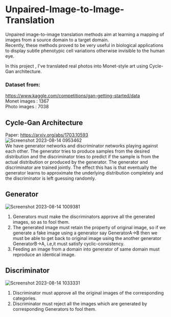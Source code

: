 # Unpaired-Image-to-Image-Translation
Unpaired image-to-image translation methods aim at learning a mapping of images from a source domain to a target domain.  
Recently, these methods proved to be very useful in biological applications to display subtle phenotypic cell variations otherwise invisible to the human eye.

In this project , I've translated real photos into Monet-style art using Cycle-Gan architecture.
### Dataset from:
https://www.kaggle.com/competitions/gan-getting-started/data  
Monet images : 1367  
Photo images : 7038
## Cycle-Gan Architecture  
Paper: https://arxiv.org/abs/1703.10593  
![Screenshot 2023-08-14 0953462](https://github.com/Kytamnh/Unpaired-Image-to-Image-Translation/assets/127836327/59381f28-4a33-4de8-950a-8c95f700acee)  
We have generator networks and discriminator networks playing against each other. The generator tries to produce samples from the desired distribution and the discriminator tries to predict if the sample is from the actual distribution or produced by the generator. The generator and discriminator are trained jointly. The effect this has is that eventually the generator learns to approximate the underlying distribution completely and the discriminator is left guessing randomly.
## Generator
![Screenshot 2023-08-14 1009381](https://github.com/Kytamnh/Unpaired-Image-to-Image-Translation/assets/127836327/657ecea7-d1be-4881-9467-332a675aa480)  
1. Generators must make the discriminators approve all the generated images, so as to fool them.
2. The generated image must retain the property of original image, so if we generate a fake image using a generator say  GeneratorA→B
   then we must be able to get back to original image using the another generator  GeneratorB→A, i.e,it must satisfy cyclic-consistency.
3. Feeding an image from a domain into generator of same domain must reproduce an identical image.

## Discriminator  
![Screenshot 2023-08-14 1033331](https://github.com/Kytamnh/Unpaired-Image-to-Image-Translation/assets/127836327/a1cc7b8a-05a6-4b43-87d4-3e1699571785)  
1. Discriminator must approve all the original images of the corresponding categories.
2. Discriminator must reject all the images which are generated by corresponding Generators to fool them.











